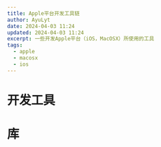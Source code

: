```yaml
---
title: Apple平台开发工具链
author: AyuLyt
date: 2024-04-03 11:24
updated: 2024-04-03 11:24
excerpt: 一些开发Apple平台（iOS，MacOSX）所使用的工具
tags:
  - apple
  - macosx
  - ios
---
```


# 开发工具



# 库